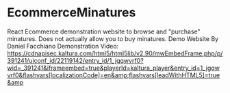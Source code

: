 # EcommerceMinatures
React Ecommerce demonstration website to browse and "purchase" minatures. Does not actually allow you to buy minatures.
Demo Website By Daniel Facchiano
Demonstration Video: https://cdnapisec.kaltura.com/html5/html5lib/v2.90/mwEmbedFrame.php/p/391241/uiconf_id/22119142/entry_id/1_jgqwvrf0?wid=_391241&iframeembed=true&playerId=kaltura_player&entry_id=1_jgqwvrf0&flashvars[localizationCode]=en&amp;flashvars[leadWithHTML5]=true&amp
